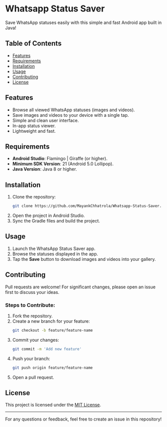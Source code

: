 # Whatsapp Status Saver

Save WhatsApp statuses easily with this simple and fast Android app built in Java!

## Table of Contents
- [Features](#features)
- [Requirements](#requirements)
- [Installation](#installation)
- [Usage](#usage)
- [Contributing](#contributing)
- [License](#license)

## Features
- Browse all viewed WhatsApp statuses (images and videos).
- Save images and videos to your device with a single tap.
- Simple and clean user interface.
- In-app status viewer.
- Lightweight and fast.

## Requirements
- **Android Studio**: Flamingo | Giraffe (or higher).
- **Minimum SDK Version**: 21 (Android 5.0 Lollipop).
- **Java Version**: Java 8 or higher.

## Installation
1. Clone the repository:
   ```bash
   git clone https://github.com/MayankChhatrola/Whatsapp-Status-Saver.git
   ```
2. Open the project in Android Studio.
3. Sync the Gradle files and build the project.

## Usage
1. Launch the WhatsApp Status Saver app.
2. Browse the statuses displayed in the app.
3. Tap the **Save** button to download images and videos into your gallery.

## Contributing
Pull requests are welcome! For significant changes, please open an issue first to discuss your ideas.

### Steps to Contribute:
1. Fork the repository.
2. Create a new branch for your feature:
   ```bash
   git checkout -b feature/feature-name
   ```
3. Commit your changes:
   ```bash
   git commit -m 'Add new feature'
   ```
4. Push your branch:
   ```bash
   git push origin feature/feature-name
   ```
5. Open a pull request.

## License
This project is licensed under the [MIT License](LICENSE).

---

For any questions or feedback, feel free to create an issue in this repository!
